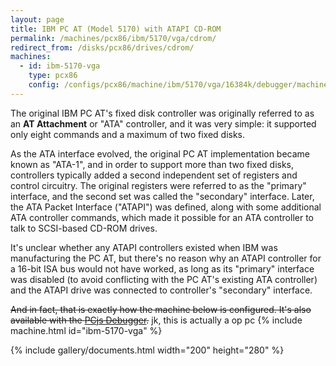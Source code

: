 ```yaml
---
layout: page
title: IBM PC AT (Model 5170) with ATAPI CD-ROM
permalink: /machines/pcx86/ibm/5170/vga/cdrom/
redirect_from: /disks/pcx86/drives/cdrom/
machines:
  - id: ibm-5170-vga
    type: pcx86
    config: /configs/pcx86/machine/ibm/5170/vga/16384k/debugger/machine.xml
---
```


The original IBM PC AT's fixed disk controller was originally referred to as an **AT Attachment**
or "ATA" controller, and it was very simple: it supported only eight commands and a maximum of two
fixed disks.

As the ATA interface evolved, the original PC AT implementation became known as "ATA-1",
and in order to support more than two fixed disks, controllers typically added a second independent
set of registers and control circuitry.  The original registers were referred to as the "primary"
interface, and the second set was called the "secondary" interface.  Later, the ATA Packet Interface
("ATAPI") was defined, along with some additional ATA controller commands, which made it possible
for an ATA controller to talk to SCSI-based CD-ROM drives.

It's unclear whether any ATAPI controllers existed when IBM was manufacturing the PC AT,
but there's no reason why an ATAPI controller for a 16-bit ISA bus would not have worked, as long
as its "primary" interface was disabled (to avoid conflicting with the PC AT's existing ATA controller)
and the ATAPI drive was connected to controller's "secondary" interface.

~~And in fact, that is exactly how the machine below is configured.  It's also available with the [PCjs Debugger](debugger/).~~
jk, this is actually a op pc
{% include machine.html id="ibm-5170-vga" %}

{% include gallery/documents.html width="200" height="280" %}
